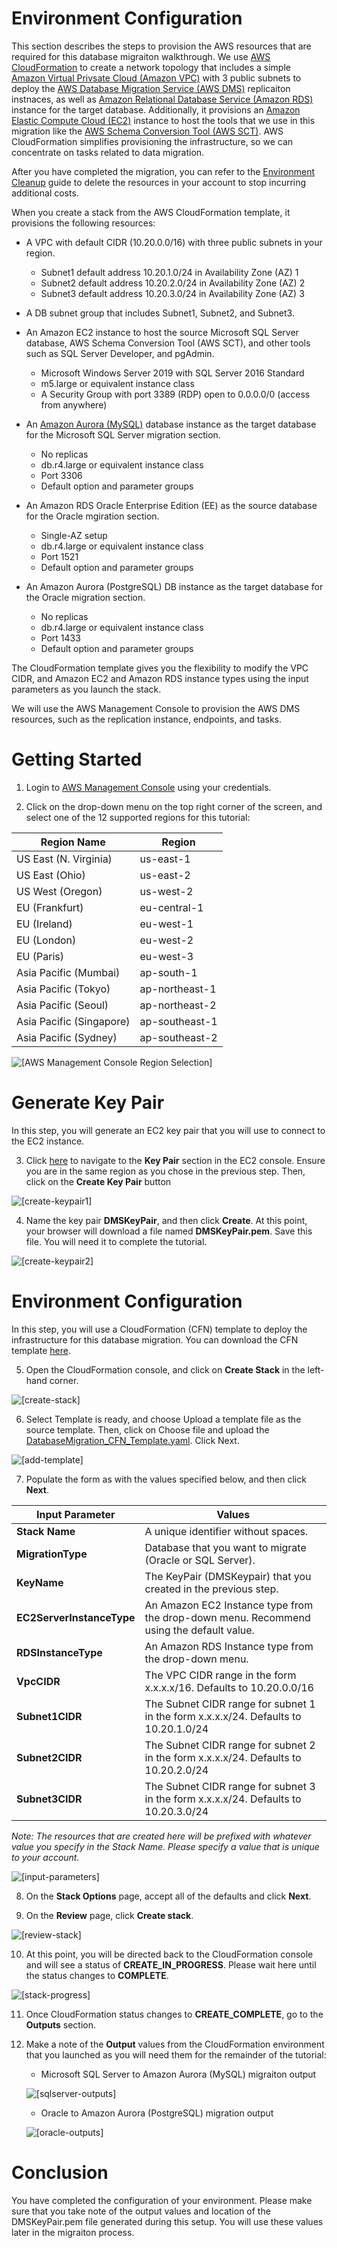 # Environment Configuration

This section describes the steps to provision the AWS resources that are required for this database migraiton walkthrough. We use [AWS CloudFormation][cfn] to create a network topology that includes a simple [Amazon Virtual Privsate Cloud (Amazon VPC)][vpc] with 3 public subnets to deploy the [AWS Database Migration Service (AWS DMS)][aws-dms] replicaiton instnaces, as well as [Amazon Relational Database Service (Amazon RDS)][rds] instance for the target database. Additionally, it provisions an [Amazon Elastic Compute Cloud (EC2)][ec2] instance to host the tools that we use in this migration like the [AWS Schema Conversion Tool (AWS SCT)][aws-sct]. AWS CloudFormation simplifies provisioning the infrastructure, so we can concentrate on tasks related to data migration.

After you have completed the migration, you can refer to the [Environment Cleanup][env-cleanup] guide to delete the resources in your account to stop incurring additional costs. 

When you create a stack from the AWS CloudFormation template, it provisions the following resources:
- A VPC with default CIDR (10.20.0.0/16) with three public subnets in your region. 
    - Subnet1 default address 10.20.1.0/24 in Availability Zone (AZ) 1
    - Subnet2 default address 10.20.2.0/24 in Availability Zone (AZ) 2
    - Subnet3 default address 10.20.3.0/24 in Availability Zone (AZ) 3
    
- A DB subnet group that includes Subnet1, Subnet2, and Subnet3.

- An Amazon EC2 instance to host the source Microsoft SQL Server database, AWS Schema Conversion Tool (AWS SCT), and other tools such as SQL Server Developer, and pgAdmin.
  - Microsoft Windows Server 2019 with SQL Server 2016 Standard
  - m5.large or equivalent instance class
  - A Security Group with port 3389 (RDP) open to 0.0.0.0/0 (access from anywhere)  
  
- An [Amazon Aurora (MySQL)][aurora] database instance as the target database for the Microsoft SQL Server migration section.
  - No replicas
  - db.r4.large or equivalent instance class
  - Port 3306
  - Default option and parameter groups
  
- An Amazon RDS Oracle Enterprise Edition (EE) as the source database for the Oracle mgiration section. 
  - Single-AZ setup
  - db.r4.large or equivalent instance class
  - Port 1521
  - Default option and parameter groups
  
- An Amazon Aurora (PostgreSQL) DB instance as the target database for the Oracle migration section.
  - No replicas
  - db.r4.large or equivalent instance class
  - Port 1433
  - Default option and parameter groups

The CloudFormation template gives you the flexibility to modify the VPC CIDR, and Amazon EC2 and Amazon RDS instance types using the input parameters as you launch the stack. 

We will use the AWS Management Console to provision the AWS DMS resources, such as the replication instance, endpoints, and tasks. 

# Getting Started
1. Login to [AWS Management Console][console] using your credentials. 

2.	Click on the drop-down menu on the top right corner of the screen, and select one of the 12 supported regions for this tutorial:

| **Region Name** | **Region** |
| ------ | ------ |
| US East (N. Virginia) | us-east-1 |
| US East (Ohio) | us-east-2 |
| US West (Oregon) | us-west-2 |
| EU (Frankfurt) | eu-central-1 |
| EU (Ireland) | eu-west-1 |
| EU (London) | eu-west-2 |
| EU (Paris) | eu-west-3 |
| Asia Pacific (Mumbai) | ap-south-1 |
| Asia Pacific (Tokyo) | ap-northeast-1 |
| Asia Pacific (Seoul) | ap-northeast-2 |
| Asia Pacific (Singapore) | ap-southeast-1 |
| Asia Pacific (Sydney) | ap-southeast-2 |

![\[AWS Management Console Region Selection\]](img/EnvConfig01.png)

# Generate Key Pair
In this step, you will generate an EC2 key pair that you will use to connect to the EC2 instance.

3. Click [here][key-pair] to navigate to the **Key Pair** section in the EC2 console. Ensure you are in the same region as you chose in the previous step. Then, click on the **Create Key Pair** button

![\[create-keypair1\]](img/EnvConfig02.png)

4. Name the key pair **DMSKeyPair**, and then click **Create**.  At this point, your browser will download a file named **DMSKeyPair.pem**.  Save this file.  You will need it to complete the tutorial.

![\[create-keypair2\]](img/EnvConfig03.png)

# Environment Configuration
In this step, you will use a CloudFormation (CFN) template to deploy the infrastructure for this database migration. You can download the CFN template [here][cfn-template].

5. Open the CloudFormation console, and click on **Create Stack** in the left-hand corner.

![\[create-stack\]](img/EnvConfig04.png)

6. Select Template is ready, and choose Upload a template file as the source template. Then, click on Choose file and upload the [DatabaseMigration_CFN_Template.yaml][cfn-template]. Click Next.

![\[add-template\]](img/EnvConfig05.png)

7. Populate the form as with the values specified below, and then click **Next**.

| **Input Parameter** | **Values** |
| ------ | ------ |
| **Stack Name** | A unique identifier without spaces. |
| **MigrationType** | Database that you want to migrate (Oracle or SQL Server). |
| **KeyName** | The KeyPair (DMSKeypair) that you created in the previous step. |
| **EC2ServerInstanceType** | An Amazon EC2 Instance type from the drop-down menu. Recommend using the default value. |
| **RDSInstanceType** | An Amazon RDS Instance type from the drop-down menu. |
| **VpcCIDR** | The VPC CIDR range in the form x.x.x.x/16. Defaults to 10.20.0.0/16 |
| **Subnet1CIDR** | The Subnet CIDR range for subnet 1 in the form x.x.x.x/24. Defaults to 10.20.1.0/24 |
| **Subnet2CIDR** | The Subnet CIDR range for subnet 2 in the form x.x.x.x/24. Defaults to 10.20.2.0/24 |
| **Subnet3CIDR** | The Subnet CIDR range for subnet 3 in the form x.x.x.x/24. Defaults to 10.20.3.0/24 |

*Note: The resources that are created here will be prefixed with whatever value you specify in the Stack Name.  Please specify a value that is unique to your account.*

![\[input-parameters\]](img/EnvConfig06.png)

8. On the **Stack Options** page, accept all of the defaults and click **Next**.

9. On the **Review** page, click **Create stack**.

![\[review-stack\]](img/EnvConfig07.png)

10.	At this point, you will be directed back to the CloudFormation console and will see a status of **CREATE_IN_PROGRESS**.  Please wait here until the status changes to **COMPLETE**.

![\[stack-progress\]](img/EnvConfig08.png)

11.	Once CloudFormation status changes to **CREATE_COMPLETE**, go to the **Outputs** section.

12.	Make a note of the **Output** values from the CloudFormation environment that you launched as you will need them for the remainder of the tutorial:
    - Microsoft SQL Server to Amazon Aurora (MySQL) migraiton output
    
    ![\[sqlserver-outputs\]](img/EnvConfig09.png)
    
    - Oracle to Amazon Aurora (PostgreSQL) migration output
    
    ![\[oracle-outputs\]](img/EnvConfig10.png)

# Conclusion
You have completed the configuration of your environment. Please make sure that you take note of the output values and location of the DMSKeyPair.pem file generated during this setup.  You will use these values later in the migraiton process.

[console]: <https://console.aws.amazon.com/>
[ec2-console]: <http://amzn.to/2atGc3r>
[dms-console]: https://console.aws.amazon.com/dms/
[env-cleanup]: </EnvironmentCleanup.md>
[aws-sct]: <https://aws.amazon.com/dms/schema-conversion-tool/?nc=sn&loc=2>
[aws-dms]: <https://aws.amazon.com/dms/>
[aurora]: <https://aws.amazon.com/rds/aurora/>
[ec2]: <https://aws.amazon.com/ec2/>
[vpc]: <https://aws.amazon.com/vpc/>
[download-sct]: <https://docs.aws.amazon.com/SchemaConversionTool/latest/userguide/CHAP_Installing.html>
[cfn]: <https://aws.amazon.com/cloudformation/>
[rds]: <https://aws.amazon.com/rds/>
[cfn-template]: </DatabaseMigration_CFN_Template.yaml>
[key-pair]: <http://amzn.to/2kcoMQp>
